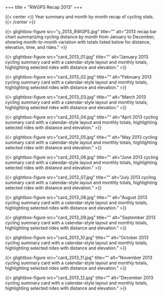 +++
title = "RWGPS Recap 2013"
+++

{{< center >}}
Year summary and month by month recap of cycling stats.
{{< /center >}}

<div class="gallery-grid">
  
  {{< glightbox-figure src="y_2013_RWGPS.jpg" title="" alt="2013 recap bar chart summarizing cycling distance by month from January to December, showing month-to-month variation with totals listed below for distance, elevation, time, and rides." >}}
  
  {{< glightbox-figure src="card_2013_01.jpg" title="" alt="January 2013 cycling summary card with a calendar-style layout and monthly totals, highlighting selected rides with distance and elevation." >}}
  
  {{< glightbox-figure src="card_2013_02.jpg" title="" alt="February 2013 cycling summary card with a calendar-style layout and monthly totals, highlighting selected rides with distance and elevation." >}}
  
  {{< glightbox-figure src="card_2013_03.jpg" title="" alt="March 2013 cycling summary card with a calendar-style layout and monthly totals, highlighting selected rides with distance and elevation." >}}
  
  {{< glightbox-figure src="card_2013_04.jpg" title="" alt="April 2013 cycling summary card with a calendar-style layout and monthly totals, highlighting selected rides with distance and elevation." >}}
  
  {{< glightbox-figure src="card_2013_05.jpg" title="" alt="May 2013 cycling summary card with a calendar-style layout and monthly totals, highlighting selected rides with distance and elevation." >}}
  
  {{< glightbox-figure src="card_2013_06.jpg" title="" alt="June 2013 cycling summary card with a calendar-style layout and monthly totals, highlighting selected rides with distance and elevation." >}}
  
  {{< glightbox-figure src="card_2013_07.jpg" title="" alt="July 2013 cycling summary card with a calendar-style layout and monthly totals, highlighting selected rides with distance and elevation." >}}
  
  {{< glightbox-figure src="card_2013_08.jpg" title="" alt="August 2013 cycling summary card with a calendar-style layout and monthly totals, highlighting selected rides with distance and elevation." >}}
  
  {{< glightbox-figure src="card_2013_09.jpg" title="" alt="September 2013 cycling summary card with a calendar-style layout and monthly totals, highlighting selected rides with distance and elevation." >}}
  
  {{< glightbox-figure src="card_2013_10.jpg" title="" alt="October 2013 cycling summary card with a calendar-style layout and monthly totals, highlighting selected rides with distance and elevation." >}}
  
  {{< glightbox-figure src="card_2013_11.jpg" title="" alt="November 2013 cycling summary card with a calendar-style layout and monthly totals, highlighting selected rides with distance and elevation." >}}
  
  {{< glightbox-figure src="card_2013_12.jpg" title="" alt="December 2013 cycling summary card with a calendar-style layout and monthly totals, highlighting selected rides with distance and elevation." >}}
  
</div>
